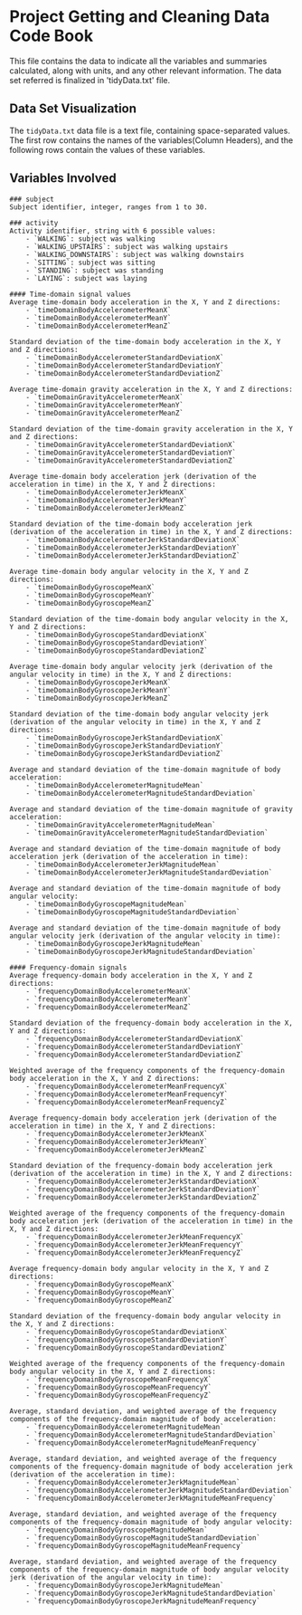 # Project Getting and Cleaning Data Code Book
This file contains the data to indicate all the variables and summaries calculated, along with units, and any other relevant information. The data set referred is finalized
in 'tidyData.txt' file.

## Data Set Visualization
The `tidyData.txt` data file is a text file, containing space-separated values.
The first row contains the names of the variables(Column Headers), and the following rows contain the values of these variables.

## Variables Involved
	### subject
	Subject identifier, integer, ranges from 1 to 30.
	
	### activity
	Activity identifier, string with 6 possible values: 
		- `WALKING`: subject was walking
		- `WALKING_UPSTAIRS`: subject was walking upstairs
		- `WALKING_DOWNSTAIRS`: subject was walking downstairs
		- `SITTING`: subject was sitting
		- `STANDING`: subject was standing
		- `LAYING`: subject was laying
	
	#### Time-domain signal values
	Average time-domain body acceleration in the X, Y and Z directions:
		- `timeDomainBodyAccelerometerMeanX`
		- `timeDomainBodyAccelerometerMeanY`
		- `timeDomainBodyAccelerometerMeanZ`
		
	Standard deviation of the time-domain body acceleration in the X, Y and Z directions:
		- `timeDomainBodyAccelerometerStandardDeviationX`
		- `timeDomainBodyAccelerometerStandardDeviationY`
		- `timeDomainBodyAccelerometerStandardDeviationZ`
		
	Average time-domain gravity acceleration in the X, Y and Z directions:
		- `timeDomainGravityAccelerometerMeanX`
		- `timeDomainGravityAccelerometerMeanY`
		- `timeDomainGravityAccelerometerMeanZ`
		
	Standard deviation of the time-domain gravity acceleration in the X, Y and Z directions:
		- `timeDomainGravityAccelerometerStandardDeviationX`
		- `timeDomainGravityAccelerometerStandardDeviationY`
		- `timeDomainGravityAccelerometerStandardDeviationZ`
		
	Average time-domain body acceleration jerk (derivation of the acceleration in time) in the X, Y and Z directions:
		- `timeDomainBodyAccelerometerJerkMeanX`
		- `timeDomainBodyAccelerometerJerkMeanY`
		- `timeDomainBodyAccelerometerJerkMeanZ`
		
	Standard deviation of the time-domain body acceleration jerk (derivation of the acceleration in time) in the X, Y and Z directions:
		- `timeDomainBodyAccelerometerJerkStandardDeviationX`
		- `timeDomainBodyAccelerometerJerkStandardDeviationY`
		- `timeDomainBodyAccelerometerJerkStandardDeviationZ`	
		
	Average time-domain body angular velocity in the X, Y and Z directions:
		- `timeDomainBodyGyroscopeMeanX`
		- `timeDomainBodyGyroscopeMeanY`
		- `timeDomainBodyGyroscopeMeanZ`
		
	Standard deviation of the time-domain body angular velocity in the X, Y and Z directions:
		- `timeDomainBodyGyroscopeStandardDeviationX`
		- `timeDomainBodyGyroscopeStandardDeviationY`
		- `timeDomainBodyGyroscopeStandardDeviationZ`

	Average time-domain body angular velocity jerk (derivation of the angular velocity in time) in the X, Y and Z directions:
		- `timeDomainBodyGyroscopeJerkMeanX`
		- `timeDomainBodyGyroscopeJerkMeanY`
		- `timeDomainBodyGyroscopeJerkMeanZ`

	Standard deviation of the time-domain body angular velocity jerk (derivation of the angular velocity in time) in the X, Y and Z directions:
		- `timeDomainBodyGyroscopeJerkStandardDeviationX`
		- `timeDomainBodyGyroscopeJerkStandardDeviationY`
		- `timeDomainBodyGyroscopeJerkStandardDeviationZ`

	Average and standard deviation of the time-domain magnitude of body acceleration:
		- `timeDomainBodyAccelerometerMagnitudeMean`
		- `timeDomainBodyAccelerometerMagnitudeStandardDeviation`

	Average and standard deviation of the time-domain magnitude of gravity acceleration:
		- `timeDomainGravityAccelerometerMagnitudeMean`
		- `timeDomainGravityAccelerometerMagnitudeStandardDeviation`

	Average and standard deviation of the time-domain magnitude of body acceleration jerk (derivation of the acceleration in time):
		- `timeDomainBodyAccelerometerJerkMagnitudeMean`
		- `timeDomainBodyAccelerometerJerkMagnitudeStandardDeviation`

	Average and standard deviation of the time-domain magnitude of body angular velocity:
		- `timeDomainBodyGyroscopeMagnitudeMean`
		- `timeDomainBodyGyroscopeMagnitudeStandardDeviation`

	Average and standard deviation of the time-domain magnitude of body angular velocity jerk (derivation of the angular velocity in time):
		- `timeDomainBodyGyroscopeJerkMagnitudeMean`
		- `timeDomainBodyGyroscopeJerkMagnitudeStandardDeviation`
		
	#### Frequency-domain signals
	Average frequency-domain body acceleration in the X, Y and Z directions:
		- `frequencyDomainBodyAccelerometerMeanX`
		- `frequencyDomainBodyAccelerometerMeanY`
		- `frequencyDomainBodyAccelerometerMeanZ`

	Standard deviation of the frequency-domain body acceleration in the X, Y and Z directions:
		- `frequencyDomainBodyAccelerometerStandardDeviationX`
		- `frequencyDomainBodyAccelerometerStandardDeviationY`
		- `frequencyDomainBodyAccelerometerStandardDeviationZ`

	Weighted average of the frequency components of the frequency-domain body acceleration in the X, Y and Z directions:
		- `frequencyDomainBodyAccelerometerMeanFrequencyX`
		- `frequencyDomainBodyAccelerometerMeanFrequencyY`
		- `frequencyDomainBodyAccelerometerMeanFrequencyZ`

	Average frequency-domain body acceleration jerk (derivation of the acceleration in time) in the X, Y and Z directions:
		- `frequencyDomainBodyAccelerometerJerkMeanX`
		- `frequencyDomainBodyAccelerometerJerkMeanY`
		- `frequencyDomainBodyAccelerometerJerkMeanZ`

	Standard deviation of the frequency-domain body acceleration jerk (derivation of the acceleration in time) in the X, Y and Z directions:
		- `frequencyDomainBodyAccelerometerJerkStandardDeviationX`
		- `frequencyDomainBodyAccelerometerJerkStandardDeviationY`
		- `frequencyDomainBodyAccelerometerJerkStandardDeviationZ`

	Weighted average of the frequency components of the frequency-domain body acceleration jerk (derivation of the acceleration in time) in the X, Y and Z directions:
		- `frequencyDomainBodyAccelerometerJerkMeanFrequencyX`
		- `frequencyDomainBodyAccelerometerJerkMeanFrequencyY`
		- `frequencyDomainBodyAccelerometerJerkMeanFrequencyZ`

	Average frequency-domain body angular velocity in the X, Y and Z directions:
		- `frequencyDomainBodyGyroscopeMeanX`
		- `frequencyDomainBodyGyroscopeMeanY`
		- `frequencyDomainBodyGyroscopeMeanZ`

	Standard deviation of the frequency-domain body angular velocity in the X, Y and Z directions:
		- `frequencyDomainBodyGyroscopeStandardDeviationX`
		- `frequencyDomainBodyGyroscopeStandardDeviationY`
		- `frequencyDomainBodyGyroscopeStandardDeviationZ`

	Weighted average of the frequency components of the frequency-domain body angular velocity in the X, Y and Z directions:
		- `frequencyDomainBodyGyroscopeMeanFrequencyX`
		- `frequencyDomainBodyGyroscopeMeanFrequencyY`
		- `frequencyDomainBodyGyroscopeMeanFrequencyZ`

	Average, standard deviation, and weighted average of the frequency components of the frequency-domain magnitude of body acceleration:
		- `frequencyDomainBodyAccelerometerMagnitudeMean`
		- `frequencyDomainBodyAccelerometerMagnitudeStandardDeviation`
		- `frequencyDomainBodyAccelerometerMagnitudeMeanFrequency`

	Average, standard deviation, and weighted average of the frequency components of the frequency-domain magnitude of body acceleration jerk (derivation of the acceleration in time):
		- `frequencyDomainBodyAccelerometerJerkMagnitudeMean`
		- `frequencyDomainBodyAccelerometerJerkMagnitudeStandardDeviation`
		- `frequencyDomainBodyAccelerometerJerkMagnitudeMeanFrequency`

	Average, standard deviation, and weighted average of the frequency components of the frequency-domain magnitude of body angular velocity:
		- `frequencyDomainBodyGyroscopeMagnitudeMean`
		- `frequencyDomainBodyGyroscopeMagnitudeStandardDeviation`
		- `frequencyDomainBodyGyroscopeMagnitudeMeanFrequency`

	Average, standard deviation, and weighted average of the frequency components of the frequency-domain magnitude of body angular velocity jerk (derivation of the angular velocity in time):
		- `frequencyDomainBodyGyroscopeJerkMagnitudeMean`
		- `frequencyDomainBodyGyroscopeJerkMagnitudeStandardDeviation`
		- `frequencyDomainBodyGyroscopeJerkMagnitudeMeanFrequency`
		
	
